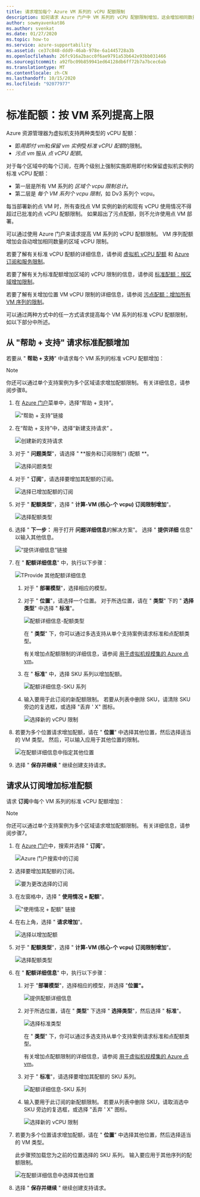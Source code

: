 ```yaml
---
title: 请求增加每个 Azure VM 系列的 vCPU 配额限制
description: 如何请求 Azure 门户中 VM 系列的 vCPU 配额限制增加，这会增加相同数量的区域 vCPU 限制。
author: sowmyavenkat86
ms.author: svenkat
ms.date: 01/27/2020
ms.topic: how-to
ms.service: azure-supportability
ms.assetid: ce37c848-ddd9-46ab-978e-6a1445728a3b
ms.openlocfilehash: 26fc916a2bacc0f6ae9791a53b642e93bb031466
ms.sourcegitcommit: a92fbc09b859941ed64128db6ff72b7a7bcec6ab
ms.translationtype: MT
ms.contentlocale: zh-CN
ms.lasthandoff: 10/15/2020
ms.locfileid: "92077977"
---
```

# <a name="standard-quota-increase-limits-by-vm-series"></a>标准配额：按 VM 系列提高上限

Azure 资源管理器为虚拟机支持两种类型的 vCPU 配额：

* 即*用即付 vm*和*保留 vm 实例*受*标准 vCPU 配额*的限制。
* *污点 vm* 服从 *点 vCPU 配额*。

对于每个区域中的每个订阅，在两个级别上强制实施即用即付和保留虚拟机实例的标准 vCPU 配额：

* 第一层是所有 VM 系列的 *区域个 vcpu 限制总计*。
* 第二层是 *每个 VM 系列个 vcpu 限制*，如 Dv3 系列个 vcpu。

每当部署新的点 VM 时，所有查找点 VM 实例的新的和现有 vCPU 使用情况不得超过已批准的点 vCPU 配额限制。 如果超出了污点配额，则不允许使用点 VM 部署。

可以通过使用 Azure 门户来请求提高 VM 系列的 vCPU 配额限制。 VM 序列配额增加会自动增加相同数量的区域 vCPU 限制。

若要了解有关标准 vCPU 配额的详细信息，请参阅 [虚拟机 vCPU 配额](../../virtual-machines/windows/quotas.md) 和 [Azure 订阅和服务限制](./classic-deployment-model-quota-increase-requests.md)。

若要了解有关为标准配额增加区域的 vCPU 限制的信息，请参阅 [标准配额：按区域增加限制](regional-quota-requests.md)。

若要了解有关增加位置 VM vCPU 限制的详细信息，请参阅 [污点配额：增加所有 VM 序列的限制](low-priority-quota.md)。

可以通过两种方式中的任一方式请求提高每个 VM 系列的标准 vCPU 配额限制，如以下部分中所述。

## <a name="request-a-standard-quota-increase-from-help--support"></a>从 "帮助 + 支持" 请求标准配额增加

若要从 " **帮助 + 支持**" 中请求每个 VM 系列的标准 vCPU 配额增加：

> [!NOTE]
> 你还可以通过单个支持案例为多个区域请求增加配额限制。 有关详细信息，请参阅步骤8。

1. 在 [Azure 门户](https://portal.azure.com)菜单中，选择“帮助 + 支持”。

   ![“帮助 + 支持”链接](./media/resource-manager-core-quotas-request/help-plus-support.png)

1. 在“帮助 + 支持”中，选择“新建支持请求” 。

    ![创建新的支持请求](./media/resource-manager-core-quotas-request/new-support-request.png)

1. 对于 " **问题类型**"，请选择 " **服务和订阅限制")  (配额 **。

   ![选择问题类型](./media/resource-manager-core-quotas-request/select-quota-issue-type.png)

1. 对于 " **订阅**"，请选择要增加其配额的订阅。

   ![选择已增加配额的订阅](./media/resource-manager-core-quotas-request/select-subscription-support-request.png)

1. 对于 " **配额类型**"，选择 " **计算-VM (核心-个 vcpu) 订阅限制增加**"。

   ![选择配额类型](./media/resource-manager-core-quotas-request/select-quota-type.png)

1. 选择 " **下一步：** 用于打开 **问题详细信息**的解决方案"。 选择 " **提供详细** 信息" 以输入其他信息。

   ![“提供详细信息”链接](./media/resource-manager-core-quotas-request/provide-details-link.png)

1. 在 " **配额详细信息**" 中，执行以下步骤：

   ![TProvide 其他配额详细信息](./media/resource-manager-core-quotas-request/quota-details-deployment-rm-locations.png)

   1. 对于 " **部署模型**"，选择相应的模型。

   1. 对于 " **位置**"，请选择一个位置。 对于所选位置，请在 " **类型**" 下的 " **选择类型**" 中选择 " **标准**"。

      ![配额详细信息-配额类型](./media/resource-manager-core-quotas-request/quota-details-select-standard-type.png)

      在 " **类型**" 下，你可以通过多选支持从单个支持案例请求标准和点配额类型。

      有关增加点配额限制的详细信息，请参阅 [用于虚拟机规模集的 Azure 点 vm](../../virtual-machine-scale-sets/use-spot.md)。

   1. 在 " **标准**" 中，选择 SKU 系列以增加配额。

      ![配额详细信息-SKU 系列](./media/resource-manager-core-quotas-request/quota-details-standard-select-series.png)

   1. 输入要用于此订阅的新配额限制。 若要从列表中删除 SKU，请清除 SKU 旁边的复选框，或选择 "丢弃 ' X" 图标。

      ![选择新的 vCPU 限制](./media/resource-manager-core-quotas-request/quota-details-standard-set-vcpu-limit.png)

1. 若要为多个位置请求增加配额，请在 " **位置**" 中选择其他位置，然后选择适当的 VM 类型。 然后，可以输入应用于其他位置的限制。

   ![在配额详细信息中指定其他位置](./media/resource-manager-core-quotas-request/quota-details-multiple-locations.png)

1. 选择 " **保存并继续** " 继续创建支持请求。

## <a name="request-a-standard-quota-increase-from-subscriptions"></a>请求从订阅增加标准配额

请求 **订阅**中每个 VM 系列的标准 vCPU 配额增加：

> [!NOTE]
> 你还可以通过单个支持案例为多个区域请求增加配额限制。 有关详细信息，请参阅步骤7。

1. 在 [Azure 门户](https://portal.azure.com)中，搜索并选择 " **订阅**"。

   ![Azure 门户搜索中的订阅](./media/resource-manager-core-quotas-request/search-for-subscriptions.png)

1. 选择要增加其配额的订阅。

   ![要为更改选择的订阅](./media/resource-manager-core-quotas-request/select-subscription-change-quota.png)

1. 在左窗格中，选择 " **使用情况 + 配额**"。

   !["使用情况 + 配额" 链接](./media/resource-manager-core-quotas-request/select-usage-plus-quotas.png)

1. 在右上角，选择 " **请求增加**"。

   ![选择以增加配额](./media/resource-manager-core-quotas-request/request-increase-from-subscription.png)

1. 对于 " **配额类型**"，选择 " **计算-VM (核心-个 vcpu) 订阅限制增加**"。

   ![选择配额类型](./media/resource-manager-core-quotas-request/select-quota-type.png)

1. 在 " **配额详细信息**" 中，执行以下步骤：

   1. 对于 "**部署模型**"，选择相应的模型，并选择 "**位置"。**

      ![提供配额详细信息](./media/resource-manager-core-quotas-request/quota-details-deployment-rm-locations.png)

   1. 对于所选位置，请在 " **类型**" 下选择 " **选择类型**"，然后选择 " **标准**"。

      ![选择标准类型](./media/resource-manager-core-quotas-request/quota-details-select-standard-type.png)

      在 " **类型**" 下，你可以通过多选支持从单个支持案例请求标准和点配额类型。

      有关增加点配额限制的详细信息，请参阅 [用于虚拟机规模集的 Azure 点 vm](../../virtual-machine-scale-sets/use-spot.md)。

   1. 对于 " **标准**"，请选择要增加其配额的 SKU 系列。

      ![配额详细信息-SKU 系列](./media/resource-manager-core-quotas-request/quota-details-standard-select-series.png)

   1. 输入要用于此订阅的新配额限制。 若要从列表中删除 SKU，请取消选中 SKU 旁边的复选框，或选择 "丢弃 ' X" 图标。

      ![选择新的 vCPU 限制](./media/resource-manager-core-quotas-request/quota-details-standard-set-vcpu-limit.png)

1. 若要为多个位置请求增加配额，请在 " **位置**" 中选择其他位置，然后选择适当的 VM 类型。

   此步骤预加载您为之前的位置选择的 SKU 系列。 输入要应用于其他序列的配额限制。

   ![在配额详细信息中选择其他位置](./media/resource-manager-core-quotas-request/quota-details-multiple-locations.png)

1. 选择 " **保存并继续** " 继续创建支持请求。